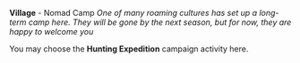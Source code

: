 **Village** - Nomad Camp
*One of many roaming cultures has set up a long-term camp here. They will be gone by the next season, but for now, they are happy to welcome you*

You may choose the **Hunting Expedition** campaign activity here.